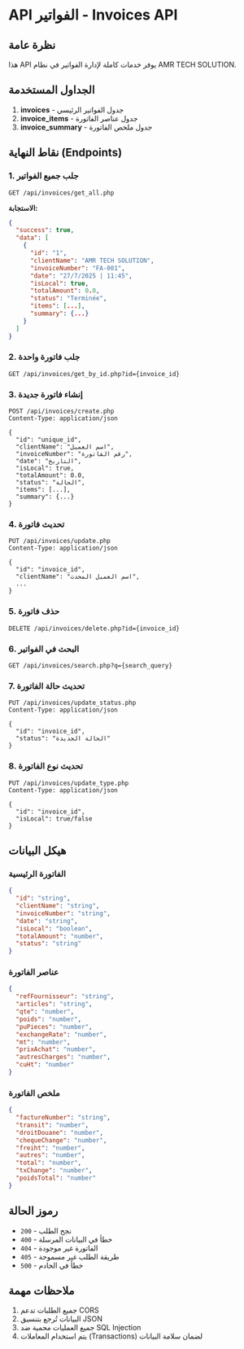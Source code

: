 # API الفواتير - Invoices API

## نظرة عامة
هذا API يوفر خدمات كاملة لإدارة الفواتير في نظام AMR TECH SOLUTION.

## الجداول المستخدمة
1. **invoices** - جدول الفواتير الرئيسي
2. **invoice_items** - جدول عناصر الفاتورة
3. **invoice_summary** - جدول ملخص الفاتورة

## نقاط النهاية (Endpoints)

### 1. جلب جميع الفواتير
```
GET /api/invoices/get_all.php
```
**الاستجابة:**
```json
{
  "success": true,
  "data": [
    {
      "id": "1",
      "clientName": "AMR TECH SOLUTION",
      "invoiceNumber": "FA-001",
      "date": "27/7/2025 | 11:45",
      "isLocal": true,
      "totalAmount": 0.0,
      "status": "Terminée",
      "items": [...],
      "summary": {...}
    }
  ]
}
```

### 2. جلب فاتورة واحدة
```
GET /api/invoices/get_by_id.php?id={invoice_id}
```

### 3. إنشاء فاتورة جديدة
```
POST /api/invoices/create.php
Content-Type: application/json

{
  "id": "unique_id",
  "clientName": "اسم العميل",
  "invoiceNumber": "رقم الفاتورة",
  "date": "التاريخ",
  "isLocal": true,
  "totalAmount": 0.0,
  "status": "الحالة",
  "items": [...],
  "summary": {...}
}
```

### 4. تحديث فاتورة
```
PUT /api/invoices/update.php
Content-Type: application/json

{
  "id": "invoice_id",
  "clientName": "اسم العميل المحدث",
  ...
}
```

### 5. حذف فاتورة
```
DELETE /api/invoices/delete.php?id={invoice_id}
```

### 6. البحث في الفواتير
```
GET /api/invoices/search.php?q={search_query}
```

### 7. تحديث حالة الفاتورة
```
PUT /api/invoices/update_status.php
Content-Type: application/json

{
  "id": "invoice_id",
  "status": "الحالة الجديدة"
}
```

### 8. تحديث نوع الفاتورة
```
PUT /api/invoices/update_type.php
Content-Type: application/json

{
  "id": "invoice_id",
  "isLocal": true/false
}
```

## هيكل البيانات

### الفاتورة الرئيسية
```json
{
  "id": "string",
  "clientName": "string",
  "invoiceNumber": "string",
  "date": "string",
  "isLocal": "boolean",
  "totalAmount": "number",
  "status": "string"
}
```

### عناصر الفاتورة
```json
{
  "refFournisseur": "string",
  "articles": "string",
  "qte": "number",
  "poids": "number",
  "puPieces": "number",
  "exchangeRate": "number",
  "mt": "number",
  "prixAchat": "number",
  "autresCharges": "number",
  "cuHt": "number"
}
```

### ملخص الفاتورة
```json
{
  "factureNumber": "string",
  "transit": "number",
  "droitDouane": "number",
  "chequeChange": "number",
  "freiht": "number",
  "autres": "number",
  "total": "number",
  "txChange": "number",
  "poidsTotal": "number"
}
```

## رموز الحالة
- `200` - نجح الطلب
- `400` - خطأ في البيانات المرسلة
- `404` - الفاتورة غير موجودة
- `405` - طريقة الطلب غير مسموحة
- `500` - خطأ في الخادم

## ملاحظات مهمة
1. جميع الطلبات تدعم CORS
2. البيانات تُرجع بتنسيق JSON
3. جميع العمليات محمية ضد SQL Injection
4. يتم استخدام المعاملات (Transactions) لضمان سلامة البيانات 
